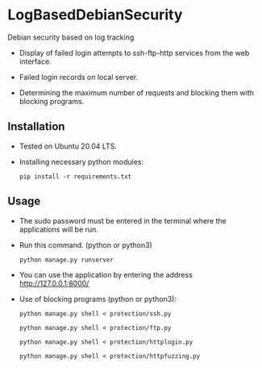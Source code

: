 # LogBasedDebianSecurity

Debian security based on log tracking

- Display of failed login attempts to ssh-ftp-http services from the web interface.

- Failed login records on local server.

- Determining the maximum number of requests and blocking them with blocking programs.

## Installation

- Tested on Ubuntu 20.04 LTS.

- Installing necessary python modules: 

  `pip install -r requirements.txt`


## Usage
- The sudo password must be entered in the terminal where the applications will be run.

- Run this command. (python or python3) 

  `python manage.py runserver`

- You can use the application by entering the address http://127.0.0.1:8000/

- Use of blocking programs (python or python3):

  `python manage.py shell < protection/ssh.py`
  
  `python manage.py shell < protection/ftp.py`
  
  `python manage.py shell < protection/httplogin.py`
  
  `python manage.py shell < protection/httpfuzzing.py`
